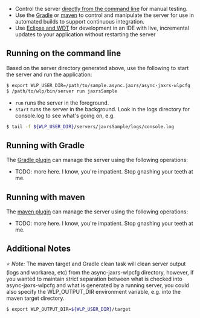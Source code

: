 * Control the server [directly from the command line](#running-on-the-command-line) for manual testing.
* Use the [Gradle](#running-with-gradle) or [maven](#running-with-maven) to control and manipulate the server for use in automated builds to support continuous integration.
* Use [Eclipse and WDT](#eclipse--wdt) for development in an IDE with live, incremental updates to your application without restarting the server

## Running on the command line

Based on the server directory generated above, use the following to start the server and run the application:

```bash
$ export WLP_USER_DIR=/path/to/sample.async.jaxrs/async-jaxrs-wlpcfg
$ /path/to/wlp/bin/server run jaxrsSample
```

* `run` runs the server in the foreground.
* `start` runs the server in the background. Look in the logs directory for console.log to see what's going on, e.g.

```bash
$ tail -f ${WLP_USER_DIR}/servers/jaxrsSample/logs/console.log
```

## Running with Gradle

The [Gradle plugin](https://github.com/WASdev/ci.gradle) can manage the server using the following operations: 

* TODO: more here. I know, you're impatient. Stop gnashing your teeth at me.

## Running with maven

The [maven plugin](https://github.com/WASdev/ci.maven) can manage the server using the following operations: 

* TODO: more here. I know, you're impatient. Stop gnashing your teeth at me.

## Additional Notes

:star: *Note:* The maven target and Gradle clean task will clean server output (logs and workarea, etc) from the async-jaxrs-wlpcfg directory, however, if you wanted to maintain strict separation between what is checked into async-jaxrs-wlpcfg and what is generated by a running server, you could also specify the WLP_OUTPUT_DIR environment variable, e.g. into the maven target directory.

```bash
$ export WLP_OUTPUT_DIR=${WLP_USER_DIR}/target
```
